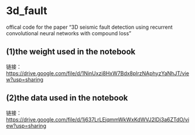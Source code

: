 # 3d_fault
offical code for the paper “3D seismic fault detection using recurrent convolutional neural networks with compound loss”
## (1)the weight used in the notebook
链接：https://drive.google.com/file/d/1NinUxzi8HxW7Bdx8plrzNAphyzYaNhJT/view?usp=sharing 
## (2)the data used in the notebook
链接：https://drive.google.com/file/d/1j637LrLEjqmmWkWxKdWVJ2IDj3a6ZTdO/view?usp=sharing


